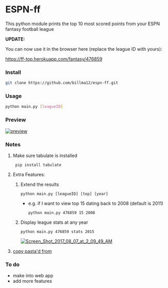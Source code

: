 # ESPN-ff

This python module prints the top 10 most scored points from
your ESPN fantasy football league

**UPDATE:**

You can now use it in the browser here (replace the league ID with yours):

https://ff-top.herokuapp.com/fantasy/476859

### Install

```bash
git clone https://github.com/billma12/espn-ff.git
```

### Usage

```bash
python main.py [leagueID]
```

### Preview

<a href="https://ibb.co/hCLM2F"><img src="https://preview.ibb.co/fX2qwa/preview.png" alt="preview" border="0"></a>

### Notes
1. Make sure tabulate is installed

        pip install tabulate

2. Extra Features:

   1. Extend the results

          python main.py [leagueID] [top] [year]
        - e.g. if I want to view top 15 dating back to 2008 (default is 2011)

              python main.py 476859 15 2008
   2. Display league stats at any year

          python main.py 476859 stats 2015

        <a href="https://ibb.co/bxqFUv"><img src="https://preview.ibb.co/ncGB2F/Screen_Shot_2017_08_07_at_2_09_49_AM.png" alt="Screen_Shot_2017_08_07_at_2_09_49_AM" border="0"></a>

3. [copy pasta'd from](https://github.com/rbarton65/espnff)

### To do

- make into web app
- add more features
